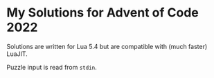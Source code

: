 # My Solutions for Advent of Code 2022

Solutions are written for Lua 5.4 but are compatible with (much faster) LuaJIT.

Puzzle input is read from `stdin`.
